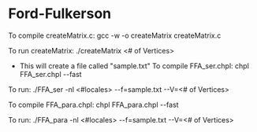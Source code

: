 # Ford-Fulkerson

To compile createMatrix.c:
  gcc -w -o createMatrix createMatrix.c

To run createMatrix:
  ./createMatrix <# of Vertices>
 - This will create a file called "sample.txt"
To compile FFA_ser.chpl:
  chpl FFA_ser.chpl --fast
  
To run:
  ./FFA_ser -nl <#locales> --f=sample.txt --V=<# of Vertices>

To compile FFA_para.chpl:
  chpl FFA_para.chpl --fast
  
To run:
  ./FFA_para -nl <#locales> --f=sample.txt --V=<# of Vertices>
